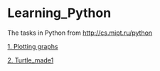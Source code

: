 # Learning_Python
The tasks in Python from http://cs.mipt.ru/python

[1. Plotting graphs](https://github.com/BaltsevichDmitriy/Learning_Python/tree/main/1_Plotting%20graphs) 

[2. Turtle_made1](https://github.com/BaltsevichDmitriy/Learning_Python/tree/main/2_Turtle_made1)

